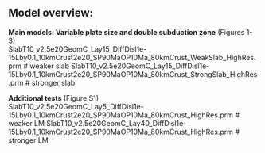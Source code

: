 ## Model overview:

**Main models: Variable plate size and double subduction zone** (Figures 1-3)<br />
SlabT10_v2.5e20GeomC_Lay15_DiffDisl1e-15Lby0.1_10kmCrust2e20_SP90MaOP10Ma_80kmCrust_WeakSlab_HighRes.prm   # weaker slab
SlabT10_v2.5e20GeomC_Lay15_DiffDisl1e-15Lby0.1_10kmCrust2e20_SP90MaOP10Ma_80kmCrust_StrongSlab_HighRes.prm # stronger slab

**Additional tests** (Figure S1)<br />
SlabT10_v2.5e20GeomC_Lay5_DiffDisl1e-15Lby0.1_10kmCrust2e20_SP90MaOP10Ma_80kmCrust_HighRes.prm # weaker LM
SlabT10_v2.5e20GeomC_Lay40_DiffDisl1e-15Lby0.1_10kmCrust2e20_SP90MaOP10Ma_80kmCrust_HighRes.prm # stronger LM
